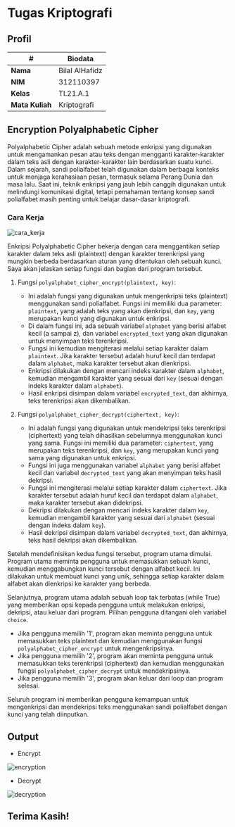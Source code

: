 # Tugas Kriptografi
## Profil
| #               | Biodata           |
| --------------- | ----------------- |
| **Nama**        | Bilal AlHafidz    |
| **NIM**         | 312110397         |
| **Kelas**       | TI.21.A.1         |
| **Mata Kuliah** | Kriptografi       |

## Encryption Polyalphabetic Cipher
<p>Polyalphabetic Cipher adalah sebuah metode enkripsi yang digunakan untuk mengamankan pesan atau teks dengan mengganti karakter-karakter dalam teks asli dengan karakter-karakter lain berdasarkan suatu kunci. <br>Dalam sejarah, sandi polialfabet telah digunakan dalam berbagai konteks untuk menjaga kerahasiaan pesan, termasuk selama Perang Dunia dan masa lalu. Saat ini, teknik enkripsi yang jauh lebih canggih digunakan untuk melindungi komunikasi digital, tetapi pemahaman tentang konsep sandi polialfabet masih penting untuk belajar dasar-dasar kriptografi.</p>

### Cara Kerja

![cara_kerja](https://github.com/kyuurazz/Encryption-Caesar-Cipher/assets/91085882/103b209a-0089-4c76-9f05-828fb65b1748)

<p>Enkripsi Polyalphabetic Cipher bekerja dengan cara menggantikan setiap karakter dalam teks asli (plaintext) dengan karakter terenkripsi yang mungkin berbeda berdasarkan aturan yang ditentukan oleh sebuah kunci. Saya akan jelaskan setiap fungsi dan bagian dari program tersebut.</p>

1. Fungsi `polyalphabet_cipher_encrypt(plaintext, key)`: 
   - Ini adalah fungsi yang digunakan untuk mengenkripsi teks (plaintext) menggunakan sandi polialfabet. Fungsi ini memiliki dua parameter: `plaintext`, yang adalah teks yang akan dienkripsi, dan `key`, yang merupakan kunci yang digunakan untuk enkripsi.
   - Di dalam fungsi ini, ada sebuah variabel `alphabet` yang berisi alfabet kecil (a sampai z), dan variabel `encrypted_text` yang akan digunakan untuk menyimpan teks terenkripsi.
   - Fungsi ini kemudian mengiterasi melalui setiap karakter dalam `plaintext`. Jika karakter tersebut adalah huruf kecil dan terdapat dalam `alphabet`, maka karakter tersebut akan dienkripsi.
   - Enkripsi dilakukan dengan mencari indeks karakter dalam `alphabet`, kemudian mengambil karakter yang sesuai dari `key` (sesuai dengan indeks karakter dalam `alphabet`).
   - Hasil enkripsi disimpan dalam variabel `encrypted_text`, dan akhirnya, teks terenkripsi akan dikembalikan.

2. Fungsi `polyalphabet_cipher_decrypt(ciphertext, key)`:
   - Ini adalah fungsi yang digunakan untuk mendekripsi teks terenkripsi (ciphertext) yang telah dihasilkan sebelumnya menggunakan kunci yang sama. Fungsi ini memiliki dua parameter: `ciphertext`, yang merupakan teks terenkripsi, dan `key`, yang merupakan kunci yang sama yang digunakan untuk enkripsi.
   - Fungsi ini juga menggunakan variabel `alphabet` yang berisi alfabet kecil dan variabel `decrypted_text` yang akan menyimpan teks hasil dekripsi.
   - Fungsi ini mengiterasi melalui setiap karakter dalam `ciphertext`. Jika karakter tersebut adalah huruf kecil dan terdapat dalam `alphabet`, maka karakter tersebut akan didekripsi.
   - Dekripsi dilakukan dengan mencari indeks karakter dalam `key`, kemudian mengambil karakter yang sesuai dari `alphabet` (sesuai dengan indeks dalam `key`).
   - Hasil dekripsi disimpan dalam variabel `decrypted_text`, dan akhirnya, teks hasil dekripsi akan dikembalikan.

Setelah mendefinisikan kedua fungsi tersebut, program utama dimulai. Program utama meminta pengguna untuk memasukkan sebuah kunci, kemudian menggabungkan kunci tersebut dengan alfabet kecil. Ini dilakukan untuk membuat kunci yang unik, sehingga setiap karakter dalam alfabet akan dienkripsi ke karakter yang berbeda.

Selanjutnya, program utama adalah sebuah loop tak terbatas (while True) yang memberikan opsi kepada pengguna untuk melakukan enkripsi, dekripsi, atau keluar dari program. Pilihan pengguna ditangani oleh variabel `choice`.

- Jika pengguna memilih '1', program akan meminta pengguna untuk memasukkan teks plaintext dan kemudian menggunakan fungsi `polyalphabet_cipher_encrypt` untuk mengenkripsinya.
- Jika pengguna memilih '2', program akan meminta pengguna untuk memasukkan teks terenkripsi (ciphertext) dan kemudian menggunakan fungsi `polyalphabet_cipher_decrypt` untuk mendekripsinya.
- Jika pengguna memilih '3', program akan keluar dari loop dan program selesai.

Seluruh program ini memberikan pengguna kemampuan untuk mengenkripsi dan mendekripsi teks menggunakan sandi polialfabet dengan kunci yang telah diinputkan.

## Output

- Encrypt

![encryption](https://github.com/kyuurazz/Encryption-Caesar-Cipher/assets/91085882/a58886c6-e6f5-4b83-a3a7-bb1769dc89e0)

- Decrypt

![decryption](https://github.com/kyuurazz/Encryption-Caesar-Cipher/assets/91085882/4d37f18c-8569-44bf-80da-87d9260abd7d)

## Terima Kasih!